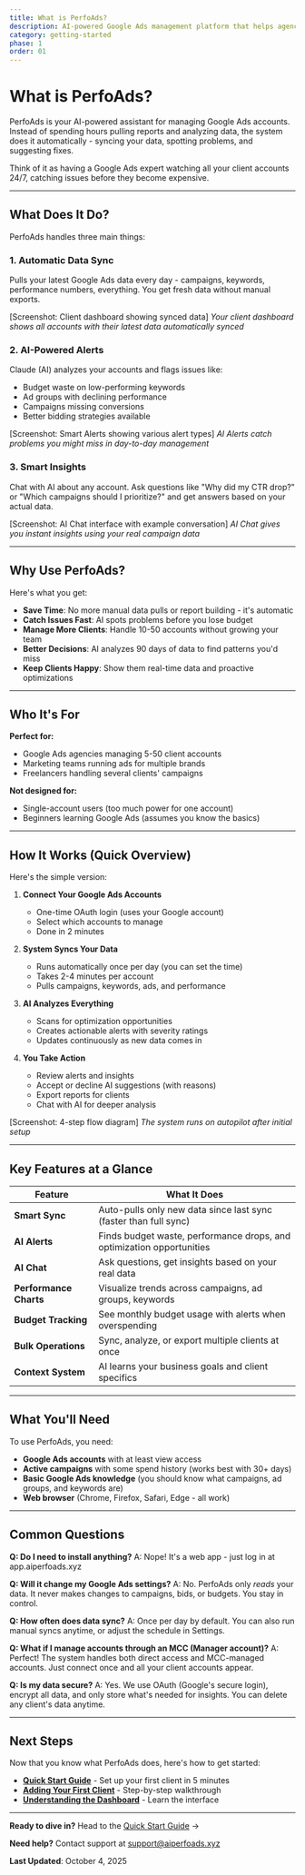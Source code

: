```yaml
---
title: What is PerfoAds?
description: AI-powered Google Ads management platform that helps agencies automate reporting, get smart alerts, and optimize campaigns faster
category: getting-started
phase: 1
order: 01
---
```


# What is PerfoAds?

PerfoAds is your AI-powered assistant for managing Google Ads accounts. Instead of spending hours pulling reports and analyzing data, the system does it automatically - syncing your data, spotting problems, and suggesting fixes.

Think of it as having a Google Ads expert watching all your client accounts 24/7, catching issues before they become expensive.

---

## What Does It Do?

PerfoAds handles three main things:

### 1. **Automatic Data Sync**
Pulls your latest Google Ads data every day - campaigns, keywords, performance numbers, everything. You get fresh data without manual exports.

[Screenshot: Client dashboard showing synced data]
*Your client dashboard shows all accounts with their latest data automatically synced*

### 2. **AI-Powered Alerts**
Claude (AI) analyzes your accounts and flags issues like:
- Budget waste on low-performing keywords
- Ad groups with declining performance
- Campaigns missing conversions
- Better bidding strategies available

[Screenshot: Smart Alerts showing various alert types]
*AI Alerts catch problems you might miss in day-to-day management*

### 3. **Smart Insights**
Chat with AI about any account. Ask questions like "Why did my CTR drop?" or "Which campaigns should I prioritize?" and get answers based on your actual data.

[Screenshot: AI Chat interface with example conversation]
*AI Chat gives you instant insights using your real campaign data*

---

## Why Use PerfoAds?

Here's what you get:

- **Save Time**: No more manual data pulls or report building - it's automatic
- **Catch Issues Fast**: AI spots problems before you lose budget
- **Manage More Clients**: Handle 10-50 accounts without growing your team
- **Better Decisions**: AI analyzes 90 days of data to find patterns you'd miss
- **Keep Clients Happy**: Show them real-time data and proactive optimizations

---

## Who It's For

**Perfect for:**
- Google Ads agencies managing 5-50 client accounts
- Marketing teams running ads for multiple brands
- Freelancers handling several clients' campaigns

**Not designed for:**
- Single-account users (too much power for one account)
- Beginners learning Google Ads (assumes you know the basics)

---

## How It Works (Quick Overview)

Here's the simple version:

1. **Connect Your Google Ads Accounts**
   - One-time OAuth login (uses your Google account)
   - Select which accounts to manage
   - Done in 2 minutes

2. **System Syncs Your Data**
   - Runs automatically once per day (you can set the time)
   - Takes 2-4 minutes per account
   - Pulls campaigns, keywords, ads, and performance

3. **AI Analyzes Everything**
   - Scans for optimization opportunities
   - Creates actionable alerts with severity ratings
   - Updates continuously as new data comes in

4. **You Take Action**
   - Review alerts and insights
   - Accept or decline AI suggestions (with reasons)
   - Export reports for clients
   - Chat with AI for deeper analysis

[Screenshot: 4-step flow diagram]
*The system runs on autopilot after initial setup*

---

## Key Features at a Glance

| Feature | What It Does |
|---------|--------------|
| **Smart Sync** | Auto-pulls only new data since last sync (faster than full sync) |
| **AI Alerts** | Finds budget waste, performance drops, and optimization opportunities |
| **AI Chat** | Ask questions, get insights based on your real data |
| **Performance Charts** | Visualize trends across campaigns, ad groups, keywords |
| **Budget Tracking** | See monthly budget usage with alerts when overspending |
| **Bulk Operations** | Sync, analyze, or export multiple clients at once |
| **Context System** | AI learns your business goals and client specifics |

---

## What You'll Need

To use PerfoAds, you need:

- **Google Ads accounts** with at least view access
- **Active campaigns** with some spend history (works best with 30+ days)
- **Basic Google Ads knowledge** (you should know what campaigns, ad groups, and keywords are)
- **Web browser** (Chrome, Firefox, Safari, Edge - all work)

---

## Common Questions

**Q: Do I need to install anything?**
A: Nope! It's a web app - just log in at app.aiperfoads.xyz

**Q: Will it change my Google Ads settings?**
A: No. PerfoAds only *reads* your data. It never makes changes to campaigns, bids, or budgets. You stay in control.

**Q: How often does data sync?**
A: Once per day by default. You can also run manual syncs anytime, or adjust the schedule in Settings.

**Q: What if I manage accounts through an MCC (Manager account)?**
A: Perfect! The system handles both direct access and MCC-managed accounts. Just connect once and all your client accounts appear.

**Q: Is my data secure?**
A: Yes. We use OAuth (Google's secure login), encrypt all data, and only store what's needed for insights. You can delete any client's data anytime.

---

## Next Steps

Now that you know what PerfoAds does, here's how to get started:

- **[Quick Start Guide](02-quick-start-guide.html)** - Set up your first client in 5 minutes
- **[Adding Your First Client](03-adding-first-client.html)** - Step-by-step walkthrough
- **[Understanding the Dashboard](04-understanding-dashboard.html)** - Learn the interface

---

**Ready to dive in?** Head to the [Quick Start Guide](02-quick-start-guide.html) →

**Need help?** Contact support at support@aiperfoads.xyz

**Last Updated**: October 4, 2025
